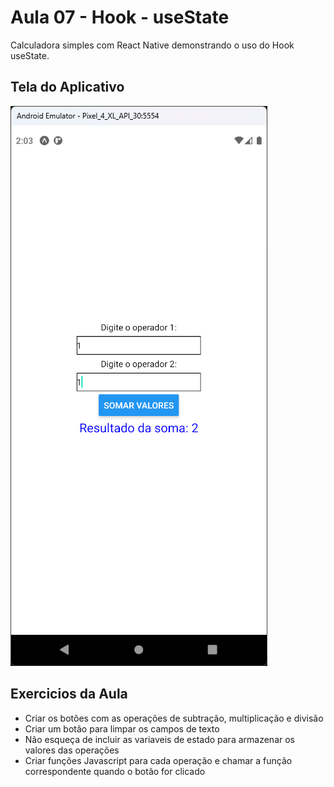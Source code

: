 # Aula 07 - Hook - useState

Calculadora simples com React Native demonstrando o uso do Hook useState.

## Tela do Aplicativo

![Tela](screen1.png)

## Exercicios da Aula

- Criar os botões com as operações de subtração, multiplicação e divisão
- Criar um botão para limpar os campos de texto
- Não esqueça de incluir as variaveis de estado para armazenar os valores das operações
- Criar funções Javascript para cada operação e chamar a função correspondente quando o botão for clicado
